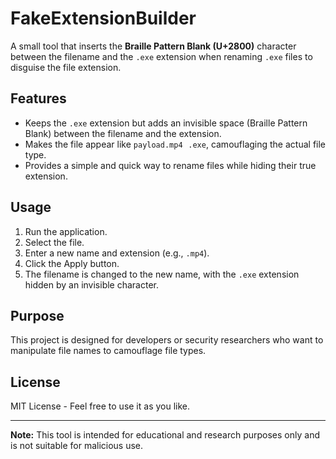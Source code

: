 # FakeExtensionBuilder

A small tool that inserts the **Braille Pattern Blank (U+2800)** character between the filename and the `.exe` extension when renaming `.exe` files to disguise the file extension.

## Features

- Keeps the `.exe` extension but adds an invisible space (Braille Pattern Blank) between the filename and the extension.
- Makes the file appear like `payload.mp4⠀.exe`, camouflaging the actual file type.
- Provides a simple and quick way to rename files while hiding their true extension.

## Usage

1. Run the application.
2. Select the file.
3. Enter a new name and extension (e.g., `.mp4`).
4. Click the Apply button.
5. The filename is changed to the new name, with the `.exe` extension hidden by an invisible character.

## Purpose

This project is designed for developers or security researchers who want to manipulate file names to camouflage file types.

## License

MIT License - Feel free to use it as you like.

---

**Note:** This tool is intended for educational and research purposes only and is not suitable for malicious use.

